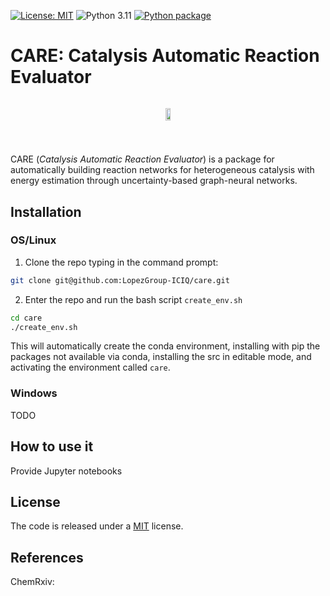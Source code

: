 [![License: MIT](https://img.shields.io/badge/License-MIT-green.svg)](https://opensource.org/licenses/MIT)
![Python 3.11](https://img.shields.io/badge/python-3.11-blue.svg)
[![Python package](https://github.com/LopezGroup-ICIQ/care/actions/workflows/python-package.yml/badge.svg)](https://github.com/LopezGroup-ICIQ/care/actions/workflows/python-package.yml)


# CARE: Catalysis Automatic Reaction Evaluator

<div style="display: flex; justify-content: center; align-items: center;">
    <p align="center">
     <img src="./output.gif" width="60%" height="60%" />
    </p>
</div>
 
 #

CARE (*Catalysis Automatic Reaction Evaluator*) is a package for automatically building reaction networks for heterogeneous catalysis with energy estimation through uncertainty-based graph-neural networks.


## Installation

### OS/Linux

1. Clone the repo typing in the command prompt:

```bash
git clone git@github.com:LopezGroup-ICIQ/care.git
```

2. Enter the repo and run the bash script `create_env.sh`

```bash
cd care
./create_env.sh 
```

This will automatically create the conda environment, installing with pip the packages not available via conda, installing the src in editable mode, and activating the environment called `care`.

### Windows

TODO 

## How to use it

Provide Jupyter notebooks

## License

The code is released under a [MIT]() license.

## References

ChemRxiv: 
